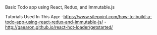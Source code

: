Basic Todo app using React, Redux, and Immutable.js


Tutorials Used In This App:
    -https://www.sitepoint.com/how-to-build-a-todo-app-using-react-redux-and-immutable-js/
    -http://gaearon.github.io/react-hot-loader/getstarted/



